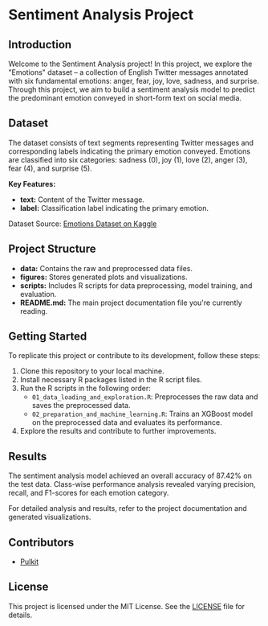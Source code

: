 # Sentiment Analysis Project

## Introduction

Welcome to the Sentiment Analysis project! In this project, we explore the "Emotions" dataset – a collection of English Twitter messages annotated with six fundamental emotions: anger, fear, joy, love, sadness, and surprise. Through this project, we aim to build a sentiment analysis model to predict the predominant emotion conveyed in short-form text on social media.

## Dataset

The dataset consists of text segments representing Twitter messages and corresponding labels indicating the primary emotion conveyed. Emotions are classified into six categories: sadness (0), joy (1), love (2), anger (3), fear (4), and surprise (5).

**Key Features:**
- **text:** Content of the Twitter message.
- **label:** Classification label indicating the primary emotion.

Dataset Source: [Emotions Dataset on Kaggle](https://www.kaggle.com/datasets/nelgiriyewithana/emotions)

## Project Structure

- **data:** Contains the raw and preprocessed data files.
- **figures:** Stores generated plots and visualizations.
- **scripts:** Includes R scripts for data preprocessing, model training, and evaluation.
- **README.md:** The main project documentation file you're currently reading.

## Getting Started

To replicate this project or contribute to its development, follow these steps:

1. Clone this repository to your local machine.
2. Install necessary R packages listed in the R script files.
3. Run the R scripts in the following order:
   - `01_data_loading_and_exploration.R`: Preprocesses the raw data and saves the preprocessed data.
   - `02_preparation_and_machine_learning.R`: Trains an XGBoost model on the preprocessed data and evaluates its performance.
4. Explore the results and contribute to further improvements.

## Results

The sentiment analysis model achieved an overall accuracy of 87.42% on the test data. Class-wise performance analysis revealed varying precision, recall, and F1-scores for each emotion category.

For detailed analysis and results, refer to the project documentation and generated visualizations.

## Contributors

- [Pulkit](https://github.com/PulkitT01)

## License

This project is licensed under the MIT License. See the [LICENSE](LICENSE) file for details.

